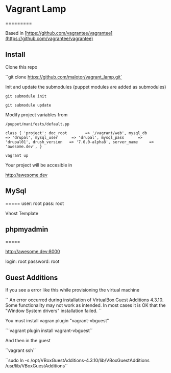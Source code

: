 # Vagrant Lamp
=========

Based in [https://github.com/vagrantee/vagrantee](https://github.com/vagrantee/vagrantee)

## Install

Clone this repo

``git clone https://github.com/malotor/vagrant_lamp.git`

Init and update the submodules (puppet modules are added as submodules)

``git submodule init``

``git submodule update``

Modify project variables from

``/puppet/manifests/default.pp``

``
	class { 'project':
	  doc_root        => '/vagrant/web',
	  mysql_db        => 'drupal',
	  mysql_user      => 'drupal',
	  mysql_pass      => 'drupal01',
	  drush_version   => '7.0.0-alpha8',
	  server_name     => 'awesome.dev',
	}
``

``vagrant up``

Your project will be accesible in

http://awesome.dev


## MySql
=====
user: root
pass: root

Vhost Template



## phpmyadmin
=====

http://awesome.dev:8000

login: root
password: root


## Guest Additions

If you see a error like this while provisioning the virtual machine

´´
An error occurred during installation of VirtualBox Guest Additions 4.3.10. Some functionality may not work as intended.
In most cases it is OK that the "Window System drivers" installation failed.
´´

You must install vagran plugin "vagrant-vbguest"

´´´vagrant plugin install vagrant-vbguest´´

And then in the guest 

´´vagrant ssh´´


´´sudo ln -s /opt/VBoxGuestAdditions-4.3.10/lib/VBoxGuestAdditions /usr/lib/VBoxGuestAdditions´´